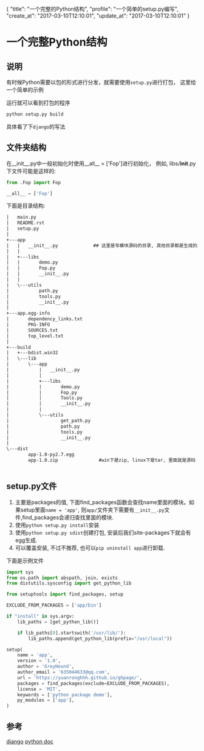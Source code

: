 {
  "title": "一个完整的Python结构",
  "profile": "一个简单的setup.py编写",
  "create_at": "2017-03-10T12:10:01",
  "update_at": "2017-03-10T12:10:01"
}
# 一个完整Python结构

## 说明
有时候Python需要以包的形式进行分发，就需要使用`setup.py`进行打包，
这里给一个简单的示例

运行就可以看到打包的程序
```bash
python setup.py build
```

具体看了下`django`的写法

## 文件夹结构
在__init__.py中一般初始化时使用__all__ = ['Fop']进行初始化，
例如, libs/__init__.py下文件可能是这样的:
```python
from .Fop import Fop

__all__ = ['Fop']

```

下面是目录结构:

```txt
|   main.py
|   README.rst
|   setup.py
|   
+---app               
|   |   __init__.py             ## 这里是写模块源码的目录, 其他目录都是生成的。
|   |   
|   +---libs
|   |       demo.py
|   |       Fop.py
|   |       __init__.py
|   |       
|   \---utils
|           path.py
|           tools.py
|           __init__.py
|           
+---app.egg-info
|       dependency_links.txt
|       PKG-INFO
|       SOURCES.txt
|       top_level.txt
|       
+---build
|   +---bdist.win32
|   \---lib
|       \---app
|           |   __init__.py
|           |   
|           +---libs
|           |       demo.py
|           |       Fop.py
|           |       Tools.py
|           |       __init__.py
|           |       
|           \---utils
|                   get_path.py
|                   path.py
|                   tools.py
|                   __init__.py
|                   
\---dist
        app-1.0-py2.7.egg
        app-1.0.zip               #win下是zip, linux下是tar, 里面就是源码
        
```

## setup.py文件
1. 主要是packages的值, 下面find_packages函数会查找name里面的模块。如果setup里面`name = 'app'`,
则`app/`文件夹下需要有`__init__.py`文件,find_packages会递归查找里面的模块.
2. 使用`python setup.py install`安装
3. 使用`python setup.py sdist`创建打包, 安装后我们site-packages下就会有egg生成.
4. 可以覆盖安装, 不过不推荐, 也可以`pip uninstall app`进行卸载.

下面是示例文件
```python
import sys
from os.path import abspath, join, exists
from distutils.sysconfig import get_python_lib

from setuptools import find_packages, setup

EXCLUDE_FROM_PACKAGES = ['app/bin']

if "install" in sys.argv:
    lib_paths = [get_python_lib()]

    if lib_paths[0].startswith('/usr/lib/'):
        lib_paths.append(get_python_lib(prefix="/usr/local"))

setup(
    name = 'app',
    version = '1.0',
    author = 'GreyHound',
    author_email = '635044633@qq.com',
    url = 'https://yuanronghhh.github.io/ghpage/',
    packages = find_packages(exclude=EXCLUDE_FROM_PACKAGES),
    license = 'MIT',
    keywords = ['python package demo'],
    py_modules = ['app'],
)
```

## 参考
[django](https://github.com/django/django.git)
[python doc](https://www.python.org)
